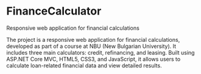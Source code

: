 # FinanceCalculator
Responsive web application for financial calculations

The project is a responsive web application for financial calculations, developed as part of a course at NBU (New Bulgarian University). It includes three main calculators: credit, refinancing, and leasing. Built using ASP.NET Core MVC, HTML5, CSS3, and JavaScript, it allows users to calculate loan-related financial data and view detailed results.
